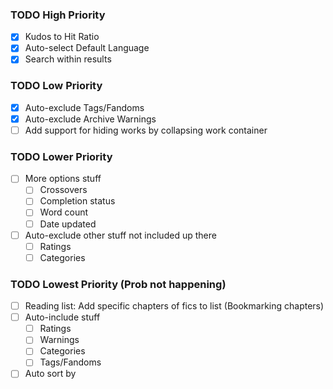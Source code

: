 ### TODO High Priority
- [x] Kudos to Hit Ratio
- [x] Auto-select Default Language
- [x] Search within results

### TODO Low Priority
- [x] Auto-exclude Tags/Fandoms
- [x] Auto-exclude Archive Warnings
- [ ] Add support for hiding works by collapsing work container

### TODO Lower Priority
- [ ] More options stuff
    - [ ] Crossovers
    - [ ] Completion status
    - [ ] Word count
    - [ ] Date updated
- [ ] Auto-exclude other stuff not included up there
    - [ ] Ratings
    - [ ] Categories

### TODO Lowest Priority (Prob not happening)
- [ ] Reading list: Add specific chapters of fics to list (Bookmarking chapters)
- [ ] Auto-include stuff 
    - [ ] Ratings
    - [ ] Warnings
    - [ ] Categories
    - [ ] Tags/Fandoms
- [ ] Auto sort by